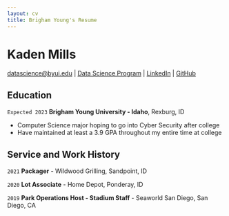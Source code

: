 ```yaml
---
layout: cv
title: Brigham Young's Resume
---
```

# Kaden Mills 


<div id="webaddress">
<a href="datascience@byui.edu">datascience@byui.edu</a>
| <a href="https://byuidatascience.github.io/development.html">Data Science Program</a>
| <a href="https://www.linkedin.com/groups/13537407/">LinkedIn</a>
| <a href="https://github.com/byuids-resumes">GitHub</a>
</div>

<!-- https://www.monique.tech/the-art-of-markdown -->

## Education

`Expected 2023`
__Brigham Young University - Idaho__, Rexburg, ID

- Computer Science major hoping to go into Cyber Security after college
- Have maintained at least a 3.9 GPA throughout my entire time at college



## Service and Work History

`2021`
__Packager__ - Wildwood Grilling, Sandpoint, ID

`2020`
__Lot Associate__ - Home Depot, Ponderay, ID

`2019`
__Park Operations Host - Stadium Staff__ - Seaworld San Diego, San Diego, CA


<!-- ### Footer

Last updated: March 2022 -->


